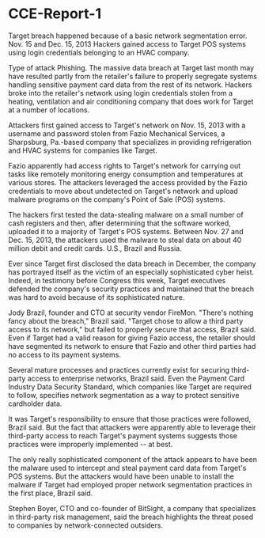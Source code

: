 # CCE-Report-1
Target breach happened because of a basic network segmentation error.
Nov. 15 and Dec. 15, 2013
Hackers gained access to Target POS systems using login credentials belonging to an HVAC company.

Type of attack Phishing.
The massive data breach at Target last month may have resulted partly from the retailer's failure to properly segregate systems handling sensitive payment card data from the rest of its network.
Hackers broke into the retailer's network using login credentials stolen from a heating, ventilation and air conditioning company that does work for Target at a number of locations.

Attackers first gained access to Target's network on Nov. 15, 2013 with a username and password stolen from Fazio Mechanical Services, a Sharpsburg, Pa.-based company that specializes in providing refrigeration and HVAC systems for companies like Target.

Fazio apparently had access rights to Target's network for carrying out tasks like remotely monitoring energy consumption and temperatures at various stores.
The attackers leveraged the access provided by the Fazio credentials to move about undetected on Target's network and upload malware programs on the company's Point of Sale (POS) systems.

The hackers first tested the data-stealing malware on a small number of cash registers and then, after determining that the software worked, uploaded it to a majority of Target's POS systems. Between Nov. 27 and Dec. 15, 2013, the attackers used the malware to steal data on about 40 million debit and credit cards. U.S., Brazil and Russia.

Ever since Target first disclosed the data breach in December, the company has portrayed itself as the victim of an especially sophisticated cyber heist. Indeed, in testimony before Congress this week, Target executives defended the company's security practices and maintained that the breach was hard to avoid because of its sophisticated nature.

Jody Brazil, founder and CTO at security vendor FireMon. "There's nothing fancy about the breach," Brazil said.
"Target chose to allow a third party access to its network," but failed to properly secure that access, Brazil said.
Even if Target had a valid reason for giving Fazio access, the retailer should have segmented its network to ensure that Fazio and other third parties had no access to its payment systems.

Several mature processes and practices currently exist for securing third-party access to enterprise networks, Brazil said. Even the Payment Card Industry Data Security Standard, which companies like Target are required to follow, specifies network segmentation as a way to protect sensitive cardholder data.

It was Target's responsibility to ensure that those practices were followed, Brazil said. But the fact that attackers were apparently able to leverage their third-party access to reach Target's payment systems suggests those practices were improperly implemented -- at best.

The only really sophisticated component of the attack appears to have been the malware used to intercept and steal payment card data from Target's POS systems. But the attackers would have been unable to install the malware if Target had employed proper network segmentation practices in the first place, Brazil said.

Stephen Boyer, CTO and co-founder of BitSight, a company that specializes in third-party risk management, said the breach highlights the threat posed to companies by network-connected outsiders.

